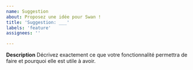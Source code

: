 ```yaml
---
name: Suggestion
about: Proposez une idée pour Swan !
title: 'Suggestion: ___'
labels: 'feature'
assignees: ''

---
```


**Description**
Décrivez exactement ce que votre fonctionnalité permettra de faire et pourquoi elle est utile à avoir.

